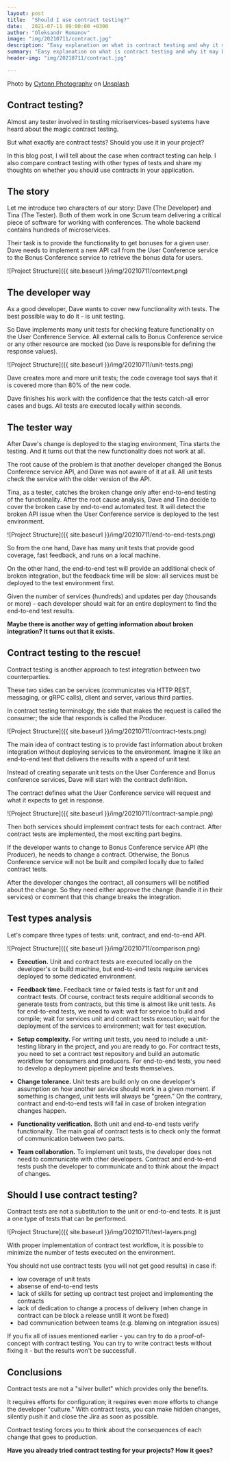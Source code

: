 ```yaml
---
layout: post
title:  "Should I use contract testing?"
date:   2021-07-11 09:00:00 +0300
author: "Oleksandr Romanov"
image: "img/20210711/contract.jpg"
description: "Easy explanation on what is contract testing and why it may be usable"
summary: "Easy explanation on what is contract testing and why it may be usable"
header-img: "img/20210711/contract.jpg"

---
```


Photo by <a href="https://unsplash.com/@cytonn_photography?utm_source=unsplash&utm_medium=referral&utm_content=creditCopyText">Cytonn Photography</a> on <a href="https://unsplash.com/s/photos/contract?utm_source=unsplash&utm_medium=referral&utm_content=creditCopyText">Unsplash</a>

## Contract testing?

Almost any tester involved in testing micriservices-based systems have heard about the magic contract testing.  
 
But what exactly are contract tests? Should you use it in your project?  

In this blog post, I will tell about the case when contract testing can help. I also compare contract testing with other types of tests and share my thoughts on whether you should use contracts in your application. 

## The story  

Let me introduce two characters of our story: Dave (The Developer) and Tina (The Tester). Both of them work in one Scrum team delivering a critical piece of software for working with conferences. The whole backend contains hundreds of microservices.  

Their task is to provide the functionality to get bonuses for a given user. Dave needs to implement a new API call from the User Conference service to the Bonus Conference service to retrieve the bonus data for users.  

![Project Structure]({{ site.baseurl }}/img/20210711/context.png)
 
## The developer way  

As a good developer, Dave wants to cover new functionality with tests. The best possible way to do it - is unit testing.  

So Dave implements many unit tests for checking feature functionality on the User Conference Service. All external calls to Bonus Conference service or any other resource are mocked (so Dave is responsible for defining the response values).  

![Project Structure]({{ site.baseurl }}/img/20210711/unit-tests.png)

Dave creates more and more unit tests; the code coverage tool says that it is covered more than 80% of the new code.  

Dave finishes his work with the confidence that the tests catch-all error cases and bugs. All tests are executed locally within seconds.  

## The tester way  

After Dave's change is deployed to the staging environment, Tina starts the testing. And it turns out that the new functionality does not work at all.  

The root cause of the problem is that another developer changed the Bonus Conference service API, and Dave was not aware of it at all. All unit tests check the service with the older version of the API.  

Tina, as a tester, catches the broken change only after end-to-end testing of the functionality.
After the root cause analysis, Dave and Tina decide to cover the broken case by end-to-end automated test. It will detect the broken API issue when the User Conference service is deployed to the test environment.

![Project Structure]({{ site.baseurl }}/img/20210711/end-to-end-tests.png)

So from the one hand, Dave has many unit tests that provide good coverage, fast feedback, and runs on a local machine.  

On the other hand, the end-to-end test will provide an additional check of broken integration, but the feedback time will be slow: all services must be deployed to the test environment first.  

Given the number of services (hundreds) and updates per day (thousands or more) - each developer should wait for an entire deployment to find the end-to-end test results.  

**Maybe there is another way of getting information about broken integration? It turns out that it exists.**
 
## Contract testing to the rescue! 

Contract testing is another approach to test integration between two counterparties.  

These two sides can be services (communicates via HTTP REST, messaging, or gRPC calls), client and server, various third parties.  

In contract testing terminology, the side that makes the request is called the consumer; the side that responds is called the Producer.

![Project Structure]({{ site.baseurl }}/img/20210711/contract-tests.png)

The main idea of contract testing is to provide fast information about broken integration without deploying services to the environment. Imagine it like an end-to-end test that delivers the results with a speed of unit test.  

Instead of creating separate unit tests on the User Conference and Bonus conference services, Dave will start with the contract definition.  

The contract defines what the User Conference service will request and what it expects to get in response.

![Project Structure]({{ site.baseurl }}/img/20210711/contract-sample.png)

Then both services should implement contract tests for each contract. After contract tests are implemented, the most exciting part begins.  

If the developer wants to change to Bonus Conference service API (the Producer), he needs to change a contract. Otherwise, the Bonus Conference service will not be built and compiled locally due to failed contract tests.  

After the developer changes the contract, all consumers will be notified about the change. So they need either approve the change (handle it in their services) or comment that this change breaks the integration.  

##  Test types analysis  

Let's compare three types of tests: unit, contract, and end-to-end API.

![Project Structure]({{ site.baseurl }}/img/20210711/comparison.png)

* **Execution.** Unit and contract tests are executed locally on the developer's or build machine, but end-to-end tests require services deployed to some dedicated environment.  

* **Feedback time.** Feedback time or failed tests is fast for unit and contract tests. Of course, contract tests require additional seconds to generate tests from contracts, but this time is almost like unit tests. As for end-to-end tests, we need to wait: wait for service to build and compile; wait for services unit and contract tests execution; wait for the deployment of the services to environment; wait for test execution.  

* **Setup complexity.** For writing unit tests, you need to include a unit-testing library in the project, and you are ready to go. For contract tests, you need to set a contract test repository and build an automatic workflow for consumers and producers. For end-to-end tests, you need to develop a deployment pipeline and tests themselves.  

* **Change tolerance.** Unit tests are build only on one developer's assumption on how another service should work in a given moment. if something is changed, unit tests will always be "green." On the contrary, contract and end-to-end tests will fail in case of broken integration changes happen.  

* **Functionality verification.** Both unit and end-to-end tests verify functionality. The main goal of contract tests is to check only the format of communication between two parts.  

* **Team collaboration.** To implement unit tests, the developer does not need to communicate with other developers. Contract and end-to-end tests push the developer to communicate and to think about the impact of changes.  
 
## Should I use contract testing?

Contract tests are not a substitution to the unit or end-to-end tests. It is just a one type of tests that can be performed.  

![Project Structure]({{ site.baseurl }}/img/20210711/test-layers.png)

With proper implementation of contract test workflow, it is possible to minimize the number of tests executed on the environment.  

You should not use contract tests (you will not get good results) in case if:  

* low coverage of unit tests
* absense of end-to-end tests
* lack of skills for setting up contract test project and implementing the contracts
* lack of dedication to change a process of delivery (when change in contract can be block a release untill it wont be fixed)
* bad communication between teams (e.g. blaming on integration issues)

If you fix all of issues mentioned earlier - you can try to do a proof-of-concept with contract testing. 
You can try to write contract tests without fixing it - but the results won't be successfull.  

## Conclusions  

Contract tests are not a "silver bullet" which provides only the benefits.  

It requires efforts for configuration; it requires even more efforts to change the developer "culture." With contract tests, you can make hidden changes, silently push it and close the Jira as soon as possible.  

Contract testing forces you to think about the consequences of each change that goes to production.  
 
**Have you already tried contract testing for your projects? How it goes?** 
